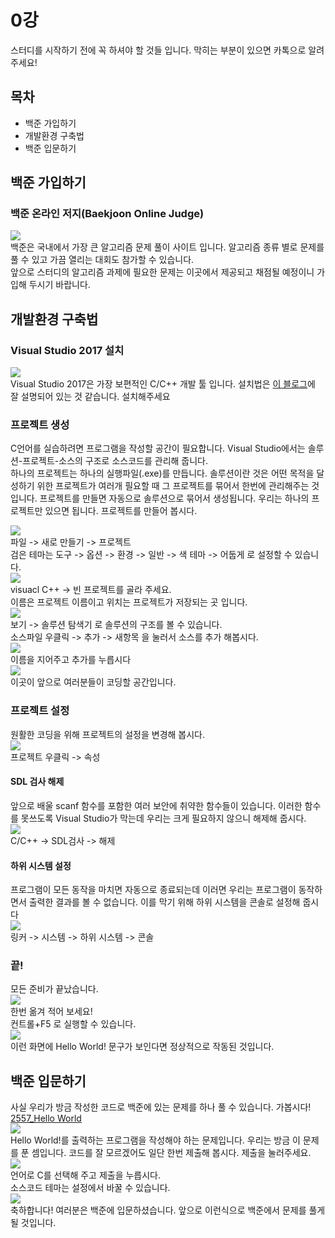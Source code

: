 # 0강

스터디를 시작하기 전에 꼭 하셔야 할 것들 입니다. 막히는 부분이 있으면 카톡으로 알려주세요!

## 목차

* 백준 가입하기
* 개발환경 구축법
* 백준 입문하기

## 백준 가입하기

### 백준 온라인 저지(Baekjoon Online Judge)
![](img/0/baekjoon.PNG)  
백준은 국내에서 가장 큰 알고리즘 문제 풀이 사이트 입니다. 알고리즘 종류 별로 문제를 풀 수 있고 가끔 열리는 대회도 참가할 수 있습니다.  
앞으로 스터디의 알고리즘 과제에 필요한 문제는 이곳에서 제공되고 채점될 예정이니 가입해 두시기 바랍니다.

## 개발환경 구축법

### Visual Studio 2017 설치

![](img/0/vs2017.jpg)  
Visual Studio 2017은 가장 보편적인 C/C++ 개발 툴 입니다. 설치법은 [이 블로그](https://mapofbrain.tistory.com/12)에 잘 설명되어 있는 것 같습니다. 설치해주세요

### 프로젝트 생성

C언어를 실습하려면 프로그램을 작성할 공간이 필요합니다. Visual Studio에서는 솔루션-프로젝트-소스의 구조로 소스코드를 관리해 줍니다.  
하나의 프로젝트는 하나의 실행파일\(.exe\)를 만듭니다. 솔루션이란 것은 어떤 목적을 달성하기 위한 프로젝트가 여러개 필요할 때 그 프로젝트를 묶어서 한번에 관리해주는 것입니다. 프로젝트를 만들면 자동으로 솔루션으로 묶어서 생성됩니다. 우리는 하나의 프로젝트만 있으면 됩니다. 프로젝트를 만들어 봅시다.

![](img/0/mk_p1.PNG)  
파일 -> 새로 만들기 -> 프로젝트  
검은 테마는 도구 -> 옵션 -> 환경 -> 일반 -> 색 테마 -> 어둡게 로 설정할 수 있습니다.  
![](img/0/mk_p2.PNG)  
visuacl C++  ->  빈 프로젝트를 골라 주세요.  
이름은 프로젝트 이름이고 위치는 프로젝트가 저장되는 곳 입니다.  
![](img/0/mk_s1.PNG)  
보기 -> 솔루션 탐색기 로 솔루션의 구조를 볼 수 있습니다.  
소스파일 우클릭  ->  추가  ->  새항목 을 눌러서 소스를 추가 해봅시다.  
![](img/0/mk_s2.PNG)  
이름을 지어주고 추가를 누릅시다  
![](img/0/mk_s3.PNG)  
이곳이 앞으로 여러분들이 코딩할 공간입니다.

### 프로젝트 설정

원활한 코딩을 위해 프로젝트의 설정을 변경해 봅시다.  
![](img/0/p_p1.PNG)  
프로젝트 우클릭 -> 속성

#### SDL 검사 해제

앞으로 배울 scanf 함수를 포함한 여러 보안에 취약한 함수들이 있습니다. 이러한 함수를 못쓰도록 Visual Studio가 막는데 우리는 크게 필요하지 않으니 해제해 줍시다.  
![](img/0/p_p2.PNG)  
C/C++  ->  SDL검사  ->  해제

#### 하위 시스템 설정

프로그램이 모든 동작을 마치면 자동으로 종료되는데 이러면 우리는 프로그램이 동작하면서 출력한 결과를 볼 수 없습니다. 이를 막기 위해 하위 시스템을 콘솔로 설정해 줍시다  
![](img/0/p_p3.PNG)  
링커  ->  시스템  ->  하위 시스템  ->  콘솔

### 끝!

모든 준비가 끝났습니다.  
![](img/0/end.PNG)  
한번 옮겨 적어 보세요!  
컨트롤+F5 로 실행할 수 있습니다.  
![](img/0/hello.PNG)  
이런 화면에 Hello World! 문구가 보인다면 정상적으로 작동된 것입니다.

## 백준 입문하기

사실 우리가 방금 작성한 코드로 백준에 있는 문제를 하나 풀 수 있습니다. 가봅시다!  
[2557_Hello World](https://www.acmicpc.net/problem/2557)  
![](img/0/p_hello.PNG)  
Hello World!를 출력하는 프로그램을 작성해야 하는 문제입니다. 우리는 방금 이 문제를 푼 셈입니다. 코드를 잘 모르겠어도 일단 한번 제출해 봅시다. 제출을 눌러주세요.  
![](img/0/p_hello2.PNG)  
언어로 C를 선택해 주고 제출을 누릅시다.  
소스코드 테마는 설정에서 바꿀 수 있습니다.  
![](img/0/p_hello3.PNG)  
축하합니다! 여러분은 백준에 입문하셨습니다. 앞으로 이런식으로 백준에서 문제를 풀게 될 것입니다.

